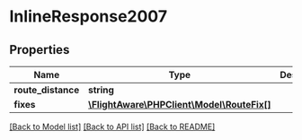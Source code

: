 # InlineResponse2007

## Properties
Name | Type | Description | Notes
------------ | ------------- | ------------- | -------------
**route_distance** | **string** |  | 
**fixes** | [**\FlightAware\PHPClient\Model\RouteFix[]**](RouteFix.md) |  | 

[[Back to Model list]](../../README.md#documentation-for-models) [[Back to API list]](../../README.md#documentation-for-api-endpoints) [[Back to README]](../../README.md)

